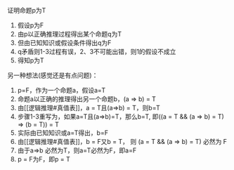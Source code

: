 证明命题p为T
1. 假设p为F
2. 由p以正确推理过程得出某个命题q为T
3. 但由已知知识或假设条件得出q为F
4. q矛盾则1-3过程有误，2、3不可能出错，则1的假设不成立
5. 得知p为T

另一种想法(感觉还是有点问题)：
1. p=F，作为一个命题a，假设a=T
2. 命题a以正确的推理得出另一个命题b，(a => b) = T
3. 由[[逻辑推理#真值表]]，a = T且(a=>b) = T，则b=T
4. 步骤1-3重写为，如果a=T且(a=>b)=T，那么b=T, 即((a = T && (a => b) = T) => (b = T)) = T
5. 实际由已知知识或a=T得出，b=F
6. 由[[逻辑推理#真值表]]，b = F又b = T， 则 (a = T && (a => b) = T) 必然为 F
7. 由于a=>b 必然为T，则a=T必然为F，即a=F
8. p = F为F，即p = T